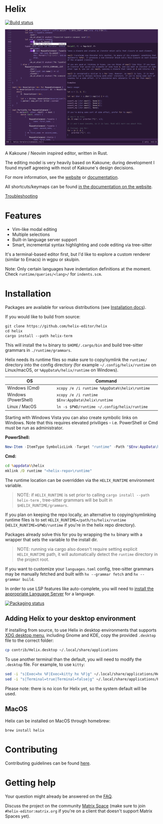 # Helix

[![Build status](https://github.com/helix-editor/helix/actions/workflows/build.yml/badge.svg)](https://github.com/helix-editor/helix/actions)

![Screenshot](./screenshot.png)

A Kakoune / Neovim inspired editor, written in Rust.

The editing model is very heavily based on Kakoune; during development I found
myself agreeing with most of Kakoune's design decisions.

For more information, see the [website](https://helix-editor.com) or
[documentation](https://docs.helix-editor.com/).

All shortcuts/keymaps can be found [in the documentation on the website](https://docs.helix-editor.com/keymap.html).

[Troubleshooting](https://github.com/helix-editor/helix/wiki/Troubleshooting)

# Features

- Vim-like modal editing
- Multiple selections
- Built-in language server support
- Smart, incremental syntax highlighting and code editing via tree-sitter

It's a terminal-based editor first, but I'd like to explore a custom renderer
(similar to Emacs) in wgpu or skulpin.

Note: Only certain languages have indentation definitions at the moment. Check
`runtime/queries/<lang>/` for `indents.scm`.

# Installation

Packages are available for various distributions (see [Installation docs](https://docs.helix-editor.com/install.html)).

If you would like to build from source:

```shell
git clone https://github.com/helix-editor/helix
cd helix
cargo install --path helix-term
```

This will install the `hx` binary to `$HOME/.cargo/bin` and build tree-sitter grammars in `./runtime/grammars`.

Helix needs its runtime files so make sure to copy/symlink the `runtime/` directory into the
config directory (for example `~/.config/helix/runtime` on Linux/macOS, or `%AppData%/helix/runtime` on Windows).

| OS                   | Command                                          |
| -------------------- | ------------------------------------------------ |
| Windows (Cmd)        | `xcopy /e /i runtime %AppData%\helix\runtime`    |
| Windows (PowerShell) | `xcopy /e /i runtime $Env:AppData\helix\runtime` |
| Linux / MacOS        | `ln -s $PWD/runtime ~/.config/helix/runtime`     |

Starting with Windows Vista you can also create symbolic links on Windows. Note that this requires
elevated priviliges - i.e. PowerShell or Cmd must be run as administrator.

**PowerShell:**

```powershell
New-Item -ItemType SymbolicLink -Target "runtime" -Path "$Env:AppData\helix\runtime"
```

**Cmd:**

```cmd
cd %appdata%\helix
mklink /D runtime "<helix-repo>\runtime"
```

The runtime location can be overridden via the `HELIX_RUNTIME` environment variable.

> NOTE: if `HELIX_RUNTIME` is set prior to calling `cargo install --path helix-term`
> , tree-sitter grammars will be built in `$HELIX_RUNTIME/grammars`.

If you plan on keeping the repo locally, an alternative to copying/symlinking
runtime files is to set `HELIX_RUNTIME=/path/to/helix/runtime`
(`HELIX_RUNTIME=$PWD/runtime` if you're in the helix repo directory).

Packages already solve this for you by wrapping the `hx` binary with a wrapper
that sets the variable to the install dir.

> NOTE: running via cargo also doesn't require setting explicit `HELIX_RUNTIME` path, it will automatically
> detect the `runtime` directory in the project root.

If you want to customize your `languages.toml` config,
tree-sitter grammars may be manually fetched and built with `hx --grammar fetch` and `hx --grammar build`.

In order to use LSP features like auto-complete, you will need to
[install the appropriate Language Server](https://github.com/helix-editor/helix/wiki/How-to-install-the-default-language-servers)
for a language.

[![Packaging status](https://repology.org/badge/vertical-allrepos/helix.svg)](https://repology.org/project/helix/versions)

## Adding Helix to your desktop environment

If installing from source, to use Helix in desktop environments that supports [XDG desktop menu](https://specifications.freedesktop.org/menu-spec/menu-spec-latest.html), including Gnome and KDE, copy the provided `.desktop` file to the correct folder:

```bash
cp contrib/Helix.desktop ~/.local/share/applications
```

To use another terminal than the default, you will need to modify the `.desktop` file. For example, to use `kitty`:

```bash
sed -i "s|Exec=hx %F|Exec=kitty hx %F|g" ~/.local/share/applications/Helix.desktop
sed -i "s|Terminal=true|Terminal=false|g" ~/.local/share/applications/Helix.desktop
```

Please note: there is no icon for Helix yet, so the system default will be used.

## MacOS

Helix can be installed on MacOS through homebrew:

```
brew install helix
```

# Contributing

Contributing guidelines can be found [here](./docs/CONTRIBUTING.md).

# Getting help

Your question might already be answered on the [FAQ](https://github.com/helix-editor/helix/wiki/FAQ).

Discuss the project on the community [Matrix Space](https://matrix.to/#/#helix-community:matrix.org) (make sure to join `#helix-editor:matrix.org` if you're on a client that doesn't support Matrix Spaces yet).
